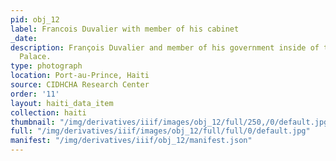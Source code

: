 ```yaml
---
pid: obj_12
label: Francois Duvalier with member of his cabinet
_date: 
description: François Duvalier and member of his government inside of the National
  Palace.
type: photograph
location: Port-au-Prince, Haiti
source: CIDHCHA Research Center
order: '11'
layout: haiti_data_item
collection: haiti
thumbnail: "/img/derivatives/iiif/images/obj_12/full/250,/0/default.jpg"
full: "/img/derivatives/iiif/images/obj_12/full/full/0/default.jpg"
manifest: "/img/derivatives/iiif/obj_12/manifest.json"
---
```

